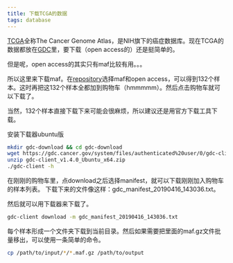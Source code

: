 ```yaml
---
title: 下载TCGA的数据
tags: database
---
```


[TCGA](https://www.cancer.gov/about-nci/organization/ccg/research/structural-genomics/tcga)全称The Cancer Genome Atlas，是NIH旗下的癌症数据库。现在TCGA的数据都放在[GDC](https://portal.gdc.cancer.gov/)里，要下载（open access的）还是挺简单的。

但是呢，open access的其实只有maf比较有用。。。

所以这里来下载maf。在[repository](https://portal.gdc.cancer.gov/repository)选择maf和open access，可以得到132个样本。这时再把这132个样本全都加到购物车（hmmmmm）。然后点击购物车就可以下载了。

当然，132个样本直接下载下来可能会很麻烦，所以建议还是用官方下载工具下载。

安装下载器ubuntu版
```bash
mkdir gdc-download && cd gdc-download
wget https://gdc.cancer.gov/system/files/authenticated%20user/0/gdc-client_v1.4.0_Ubuntu_x64.zip
unzip gdc-client_v1.4.0_Ubuntu_x64.zip
./gdc-client -h
```

在刚刚的购物车里，点download之后选择manifest，就可以下载刚刚加入购物车的样本列表。
下载下来的文件像这样：gdc_manifest_20190416_143036.txt。

然后就可以用下载器来下载了。

```bash
gdc-client download -m gdc_manifest_20190416_143036.txt
```
每个样本形成一个文件夹下载到当前目录。然后如果需要把里面的maf.gz文件批量移出，可以使用一条简单的命令。

```bash
cp /path/to/input/*/*.maf.gz /path/to/output
```


[-_-]:LoveJing